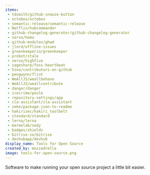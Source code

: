 ```yaml
---
items:
 - tdsmith/github-snooze-button
 - octobox/octobox
 - semantic-release/semantic-release
 - Netflix/hubcommander
 - github-changelog-generator/github-changelog-generator
 - servo/homu
 - github-modules/ghwd
 - jlord/offline-issues
 - greenkeeperio/greenkeeper
 - probot/stale
 - servo/highfive
 - sagesharp/foss-heartbeat
 - hzoo/contributors-on-github
 - pengwynn/flint
 - WeAllJS/weallbehave
 - WeAllJS/weallcontribute
 - danger/danger
 - icecrime/poule
 - repository-settings/app
 - cla-assistant/cla-assistant
 - zeke/package-json-to-readme
 - hakirisec/hakiri_toolbelt
 - standard/standard
 - lerna/lerna
 - marmelab/sedy
 - badges/shields
 - bitrise-io/bitrise
 - devhubapp/devhub
display_name: Tools for Open Source
created_by: mozzadrella
image: tools-for-open-source.png
---
```

Software to make running your open source project a little bit easier.
